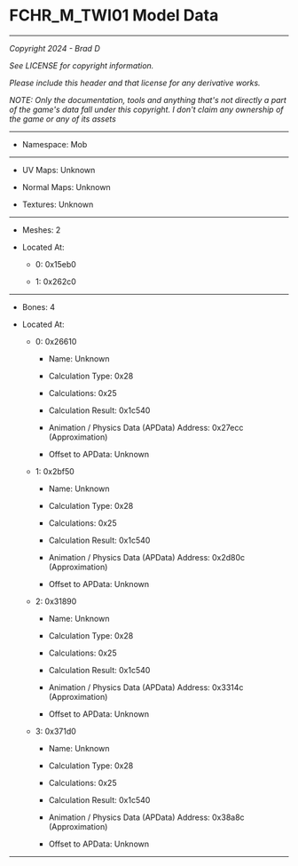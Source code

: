 # FCHR_M_TWI01 Model Data

---

*Copyright 2024 - Brad D*

*See LICENSE for copyright information.*

*Please include this header and that license for any derivative works.*

*NOTE: Only the documentation, tools and anything that's not directly a part of the game's data fall under this copyright. I don't claim any ownership of the game or any of its assets*

---

* Namespace: Mob

---

* UV Maps: Unknown

* Normal Maps: Unknown

* Textures: Unknown

---

* Meshes: 2

* Located At:

  * 0: 0x15eb0

  * 1: 0x262c0

---

* Bones: 4

* Located At:

  * 0: 0x26610

    * Name: Unknown

    * Calculation Type: 0x28

    * Calculations: 0x25

    * Calculation Result: 0x1c540

    * Animation / Physics Data (APData) Address: 0x27ecc (Approximation)

    * Offset to APData: Unknown

  * 1: 0x2bf50

    * Name: Unknown

    * Calculation Type: 0x28

    * Calculations: 0x25

    * Calculation Result: 0x1c540

    * Animation / Physics Data (APData) Address: 0x2d80c (Approximation)

    * Offset to APData: Unknown

  * 2: 0x31890

    * Name: Unknown

    * Calculation Type: 0x28

    * Calculations: 0x25

    * Calculation Result: 0x1c540

    * Animation / Physics Data (APData) Address: 0x3314c (Approximation)

    * Offset to APData: Unknown

  * 3: 0x371d0

    * Name: Unknown

    * Calculation Type: 0x28

    * Calculations: 0x25

    * Calculation Result: 0x1c540

    * Animation / Physics Data (APData) Address: 0x38a8c (Approximation)

    * Offset to APData: Unknown

---

